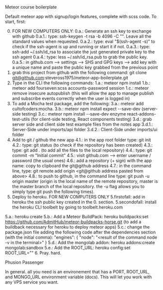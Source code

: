 Meteor course boilerplate

Default meteor app with signup/login features, complete with scss code.
To start, first:

0. FOR NEW COMPUTERS ONLY:
  0.a.: Generate an ssh key to exchange with github
    0.a.1.: type: ssh-keygen -t rsa -b 4096 -C "<the email to associate with this key>". Leave all the standard values when requested.
    0.a.2.: type: eval "$(ssh-agent -s)" to check if the ssh-agent is up and running or start it if not.
    0.a.3.: type: ssh-add ~/.ssh/id_rsa to associate the just generated private key to the ssh agent
    0.a.4.: type: less ~/.ssh/id_rsa.pub to grab the public key.
    0.a.5.: in github.com --> settings --> SHS and GPG keys --> add key with a unique name and paste the public key grabbed from the previous point
1. grab this project from github with the following command: git clone git@github.com:steveross1975/meteor-app-boilerplate.git
2. Type in the CLI the following commands:
  1.a.: meteor npm install
  1.b.: meteor add fourseven:scss accounts-password session
  1.c.: meteor remove insecure autopublish (this will allow the app to manage publish and subscribe events correctly when the user is logged in)
3. To add a Mocha test package, add the following:
  3.a.: meteor add cultofcoders:mocha.
  3.b.: meteor npm install expect --save-dev (server-side testing)
  3.c.: meteor npm install --save-dev enzyme react-addons-test-utils (for client-side testing, React components testing)
  3.d.: grab server side and client side test example files from the notes app
    3.d.1.: Server-Side under imports/api folder
    3.d.2.: Client-Side under imports/ui folder
4. Add to git / github the new app
  4.1.: in the app root folder type: git init
  4.2.: type: git status (to check if the repository has been created)
  4.3.: type: git add . (to add all the files to the local repository)
  4.4.: type: git commit -m "Initial commit"
  4.5.: visit github.com --> enter username / password (the usual ones)
  4.6.: add a repository (+ sign) with the app name: copy to clipboard the git@github address
  4.7.: in the command line, type: git remote add origin <git@github address pasted from above>
  4.8.: to push to github, in the command line type: git push -u origin master (origin is the local name of the remote repository, master is the master branch of the local repository. the -u flag allows you to simply type git push the following times).
5. Deploy to heroku.
  FOR NEW COMPUTERS ONLY
  5.firstofall: add in heroku the ssh public key created in the 0. section.
  5.secondofall: install the heroku CLI toolbelt by going to toolbelt.heroku.com

  5.a.: heroku create <app-name>
  5.b.: Add a Meteor BuildPack: heroku buildpacks:set https://github.com/AdmitHub/meteor-buildpacks-horse.git (to add a buildback necessary for heroku to deploy meteor apps)
  5.c.: change the package.json file adding the following code after the dependencies section (with the initial comma):
  "engines": {
    "node": "<result of the command node -v in the terminal>"
  }
  5.d.: Add the mongolab addon: heroku addons:create mongolab:sandbox
  5.e.: Add the ROOT_URL: heroku config:set ROOT_URL="<URL of the heroku app>"
6. Pray. hard.

Phusion Passenger

In general. all you need is an environement that has a PORT, ROOT_URL, and MONGO_URL environment variable (docs). This will let you work with any VPS service you want.
